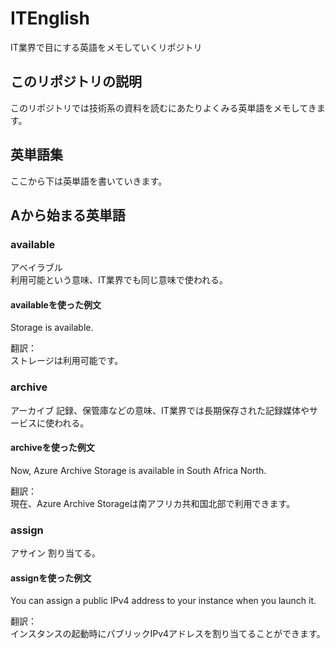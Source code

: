 # ITEnglish

IT業界で目にする英語をメモしていくリポジトリ

## このリポジトリの説明

このリポジトリでは技術系の資料を読むにあたりよくみる英単語をメモしてきます。

## 英単語集

ここから下は英単語を書いていきます。

## Aから始まる英単語

### available

アベイラブル  
利用可能という意味、IT業界でも同じ意味で使われる。  

#### availableを使った例文

Storage is available.

翻訳：  
ストレージは利用可能です。

### archive

アーカイブ
記録、保管庫などの意味、IT業界では長期保存された記録媒体やサービスに使われる。

#### archiveを使った例文

Now, Azure Archive Storage is available in South Africa North.

翻訳：  
現在、Azure Archive Storageは南アフリカ共和国北部で利用できます。

### assign

アサイン
割り当てる。

#### assignを使った例文

You can assign a public IPv4 address to your instance when you launch it.

翻訳：  
インスタンスの起動時にパブリックIPv4アドレスを割り当てることができます。
